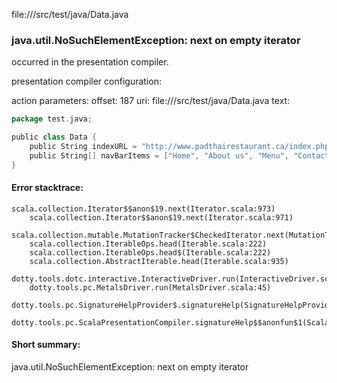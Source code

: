 file://<WORKSPACE>/src/test/java/Data.java
### java.util.NoSuchElementException: next on empty iterator

occurred in the presentation compiler.

presentation compiler configuration:


action parameters:
offset: 187
uri: file://<WORKSPACE>/src/test/java/Data.java
text:
```scala
package test.java;

public class Data {
    public String indexURL = "http://www.padthairestaurant.ca/index.php";
	public String[] navBarItems = ["Home", "About us", "Menu", "Contact us",@@]
}

```



#### Error stacktrace:

```
scala.collection.Iterator$$anon$19.next(Iterator.scala:973)
	scala.collection.Iterator$$anon$19.next(Iterator.scala:971)
	scala.collection.mutable.MutationTracker$CheckedIterator.next(MutationTracker.scala:76)
	scala.collection.IterableOps.head(Iterable.scala:222)
	scala.collection.IterableOps.head$(Iterable.scala:222)
	scala.collection.AbstractIterable.head(Iterable.scala:935)
	dotty.tools.dotc.interactive.InteractiveDriver.run(InteractiveDriver.scala:164)
	dotty.tools.pc.MetalsDriver.run(MetalsDriver.scala:45)
	dotty.tools.pc.SignatureHelpProvider$.signatureHelp(SignatureHelpProvider.scala:32)
	dotty.tools.pc.ScalaPresentationCompiler.signatureHelp$$anonfun$1(ScalaPresentationCompiler.scala:422)
```
#### Short summary: 

java.util.NoSuchElementException: next on empty iterator